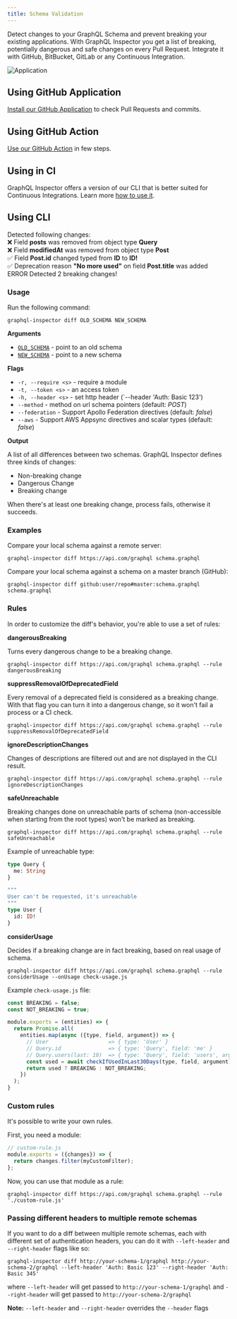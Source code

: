 ```yaml
---
title: Schema Validation
---
```


Detect changes to your GraphQL Schema and prevent breaking your existing applications. With GraphQL Inspector you get a list of breaking, potentially dangerous and safe changes on every Pull Request. Integrate it with GitHub, BitBucket, GitLab or any Continuous Integration.

![Application](/assets/img/github/app-action.jpg)

## Using GitHub Application

[Install our GitHub Application](../products/github#detection-of-changes) to check Pull Requests and commits.

## Using GitHub Action

[Use our GitHub Action](../products/action) in few steps.

## Using in CI

GraphQL Inspector offers a version of our CLI that is better suited for Continuous Integrations. Learn more [how to use it](../products/ci).

## Using CLI

<div style={{
    padding: 16,
    backgroundColor: '#292d3e',
    color: '#bfc7d5'
}}>
    <div style={{marginBottom: 15}}>Detected following changes:</div>
    <div>❌ Field <b>posts</b> was removed from object type <b>Query</b></div>
    <div>❌ Field <b>modifiedAt</b> was removed from object type <b>Post</b></div>
    <div>✅ Field <b>Post.id</b> changed typed from <b>ID</b> to <b>ID!</b></div>
    <div>✅ Deprecation reason <b>"No more used"</b> on field <b>Post.title</b> was added</div>
    <div style={{marginTop: 15}}><span style={{color: 'red'}}>ERROR</span> Detected 2 breaking changes!</div>
</div>

### Usage

Run the following command:

    graphql-inspector diff OLD_SCHEMA NEW_SCHEMA

**Arguments**

- [`OLD_SCHEMA`](../api/schema) - point to an old schema
- [`NEW_SCHEMA`](../api/schema) - point to a new schema

**Flags**

- `-r, --require <s>` - require a module
- `-t, --token <s>` - an access token
- `-h, --header <s>` - set http header (`--header 'Auth: Basic 123')
- `--method` - method on url schema pointers (default: _POST_)
- `--federation` - Support Apollo Federation directives (default: _false_)
- `--aws` - Support AWS Appsync directives and scalar types (default: _false_)

**Output**

A list of all differences between two schemas.
GraphQL Inspector defines three kinds of changes:

- Non-breaking change
- Dangerous Change
- Breaking change

When there's at least one breaking change, process fails, otherwise it succeeds.

### Examples

Compare your local schema against a remote server:

    graphql-inspector diff https://api.com/graphql schema.graphql

Compare your local schema against a schema on a master branch (GitHub):

    graphql-inspector diff github:user/repo#master:schema.graphql schema.graphql

### Rules

In order to customize the diff's behavior, you're able to use a set of rules:

**dangerousBreaking**

Turns every dangerous change to be a breaking change.

    graphql-inspector diff https://api.com/graphql schema.graphql --rule dangerousBreaking

**suppressRemovalOfDeprecatedField**

Every removal of a deprecated field is considered as a breaking change. With that flag you can turn it into a dangerous change, so it won't fail a process or a CI check.

    graphql-inspector diff https://api.com/graphql schema.graphql --rule suppressRemovalOfDeprecatedField

**ignoreDescriptionChanges**

Changes of descriptions are filtered out and are not displayed in the CLI result.

    graphql-inspector diff https://api.com/graphql schema.graphql --rule ignoreDescriptionChanges

**safeUnreachable**

Breaking changes done on unreachable parts of schema (non-accessible when starting from the root types) won't be marked as breaking.

    graphql-inspector diff https://api.com/graphql schema.graphql --rule safeUnreachable

Example of unreachable type:

```graphql
type Query {
  me: String
}

"""
User can't be requested, it's unreachable
"""
type User {
  id: ID!
}
```

**considerUsage**

Decides if a breaking change are in fact breaking, based on real usage of schema.

    graphql-inspector diff https://api.com/graphql schema.graphql --rule considerUsage --onUsage check-usage.js

Example `check-usage.js` file:

```js
const BREAKING = false;
const NOT_BREAKING = true;

module.exports = (entities) => {
  return Promise.all(
    entities.map(async ({type, field, argument}) => {
      // User                   => { type: 'User' }
      // Query.id               => { type: 'Query', field: 'me' }
      // Query.users(last: 10)  => { type: 'Query', field: 'users', argument: 'last' }
      const used = await checkIfUsedInLast30Days(type, field, argument)
      return used ? BREAKING : NOT_BREAKING;
    })
  );
}
```

### Custom rules

It's possible to write your own rules.

First, you need a module:

```js
// custom-rule.js
module.exports = ({changes}) => {
  return changes.filter(myCustomFilter);
};
```

Now, you can use that module as a rule:

    graphql-inspector diff https://api.com/graphql schema.graphql --rule './custom-rule.js'


### Passing different headers to multiple remote schemas

If you want to do a diff between multiple remote schemas, each with different set of authentication headers, you can do it with `--left-header` and `--right-header` flags like so:

`graphql-inspector diff http://your-schema-1/graphql http://your-schema-2/graphql --left-header 'Auth: Basic 123' --right-header 'Auth: Basic 345'`

where `--left-header` will get passed to `http://your-schema-1/graphql` and `--right-header` will get passed to `http://your-schema-2/graphql`

**Note:** `--left-header` and `--right-header` overrides the `--header` flags
